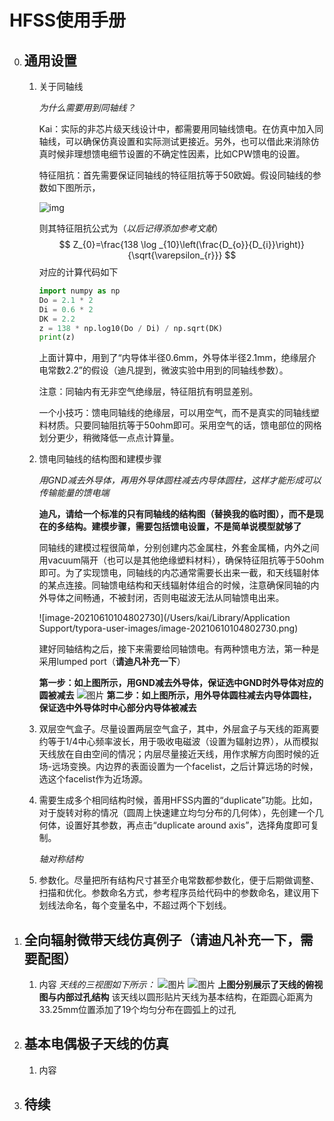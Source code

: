 # HFSS使用手册

0. ## 通用设置

     1. 关于同轴线

        *为什么需要用到同轴线？*

        Kai：实际的非芯片级天线设计中，都需要用同轴线馈电。在仿真中加入同轴线，可以确保仿真设置和实际测试更接近。另外，也可以借此来消除仿真时候非理想馈电细节设置的不确定性因素，比如CPW馈电的设置。

        特征阻抗：首先需要保证同轴线的特征阻抗等于50欧姆。假设同轴线的参数如下图所示，

        ![img](https://www.pasternack.com/Images/reference-tools/images/coax2_pic.png)

        则其特征阻抗公式为（*以后记得添加参考文献*）
        $$
        Z_{0}=\frac{138 \log _{10}\left(\frac{D_{o}}{D_{i}}\right)}{\sqrt{\varepsilon_{r}}}
        $$
        对应的计算代码如下

        ```python
        import numpy as np
        Do = 2.1 * 2
        Di = 0.6 * 2
        DK = 2.2
        z = 138 * np.log10(Do / Di) / np.sqrt(DK)
        print(z)
        ```

        上面计算中，用到了“内导体半径0.6mm，外导体半径2.1mm，绝缘层介电常数2.2”的假设（迪凡提到，微波实验中用到的同轴线参数）。

        注意：同轴内有无非空气绝缘层，特征阻抗有明显差别。

        一个小技巧：馈电同轴线的绝缘层，可以用空气，而不是真实的同轴线塑料材质。只要同轴阻抗等于50ohm即可。采用空气的话，馈电部位的网格划分更少，稍微降低一点点计算量。

     2. 馈电同轴线的结构图和建模步骤

        *用GND减去外导体，再用外导体圆柱减去内导体圆柱，这样才能形成可以传输能量的馈电端*

        **迪凡，请给一个标准的只有同轴线的结构图（替换我的临时图），而不是现在的多结构。建模步骤，需要包括馈电设置，不是简单说模型就够了**

        同轴线的建模过程很简单，分别创建内芯金属柱，外套金属桶，内外之间用vacuum隔开（也可以是其他绝缘塑料材料），确保特征阻抗等于50ohm即可。为了实现馈电，同轴线的内芯通常需要长出来一截，和天线辐射体的某点连接。同轴馈电结构和天线辐射体组合的时候，注意确保同轴的内外导体之间畅通，不被封闭，否则电磁波无法从同轴馈电出来。

        ![image-20210610104802730](/Users/kai/Library/Application Support/typora-user-images/image-20210610104802730.png)

        建好同轴结构之后，接下来需要给同轴馈电。有两种馈电方法，第一种是采用lumped port（**请迪凡补充一下**）

        **第一步：如上图所示，用GND减去外导体，保证选中GND时外导体对应的圆被减去**
        ![图片](https://user-images.githubusercontent.com/58317898/120826788-6164f900-c58d-11eb-82a5-5ed0c9f4f16f.png)
        **第二步：如上图所示，用外导体圆柱减去内导体圆柱，保证选中外导体时中心部分内导体被减去**

     3. 双层空气盒子。尽量设置两层空气盒子，其中，外层盒子与天线的距离要约等于1/4中心频率波长，用于吸收电磁波（设置为辐射边界），从而模拟天线放在自由空间的情况；内层尽量接近天线，用作求解方向图时候的近场-远场变换。内边界的表面设置为一个facelist，之后计算远场的时候，选这个facelist作为近场源。

     4. 需要生成多个相同结构时候，善用HFSS内置的“duplicate”功能。比如，对于旋转对称的情况（圆周上快速建立均匀分布的几何体），先创建一个几何体，设置好其参数，再点击“duplicate around axis”，选择角度即可复制。

        *轴对称结构*

     5. 参数化。尽量把所有结构尺寸甚至介电常数都参数化，便于后期做调整、扫描和优化。参数命名方式，参考程序员给代码中的参数命名，建议用下划线法命名，每个变量名中，不超过两个下划线。

        

        

1. ## 全向辐射微带天线仿真例子（**请迪凡补充一下，需要配图**）

   1. 内容
   *天线的三视图如下所示：*
   ![图片](https://user-images.githubusercontent.com/58317898/120827782-60809700-c58e-11eb-8502-53eb7590b4c9.png)
   ![图片](https://user-images.githubusercontent.com/58317898/120827961-90c83580-c58e-11eb-9f58-338b16810511.png)
   **上图分别展示了天线的俯视图与内部过孔结构**
   该天线以圆形贴片天线为基本结构，在距圆心距离为33.25mm位置添加了19个均匀分布在圆弧上的过孔

2. ## 基本电偶极子天线的仿真

   1. 内容

3. ## 待续


## 

### 


### 
